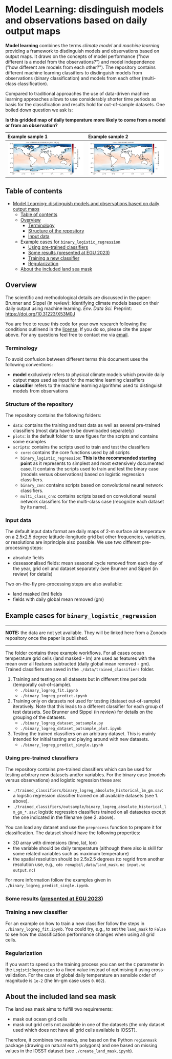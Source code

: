# Model Learning: disdinguish models and observations based on daily output maps

**Model learning** combines the terms _climate model_ and _machine learning_ providing a framework to disdinguish models and observations based on output maps. It draws on the concepts of model performance ("how different is a model from the observations?") and model independence ("how different are models from each other?"). The repository contains different machine learning classifiers to disdinguish models from observations (binary classification) and models from each other (multi-class classification). 

Compared to traditional approaches the use of data-driven machine learning approaches allows to use considerably shorter time periods as basis for the classification and results hold for out-of-sample datasets. One boiled down question we ask is: 

**Is this gridded map of daily temperature more likely to come from a model or from an observation?** 

Example sample 1 | Example sample 2
:-|:-
![figure](plots/logreg_lm_gm_CMCC-CM2-HR4.png) | ![figure](plots/logreg_lm_gm_ERA5.png)

Table of contents 
-----------------   

- [Model Learning: disdinguish models and observations based on daily output maps](#model-learning-disdinguish-models-and-observations-based-on-daily-output-maps)
  - [Table of contents](#table-of-contents)
  - [Overview](#overview)
    - [Terminology](#terminology)
    - [Structure of the repository](#structure-of-the-repository)
    - [Input data](#input-data)
  - [Example cases for `binary_logistic_regression`](#example-cases-for-binary_logistic_regression)
    - [Using pre-trained classifiers](#using-pre-trained-classifiers)
    - [Some results (presented at EGU 2023)](#some-results-presented-at-egu-2023)
    - [Training a new classifier](#training-a-new-classifier)
    - [Regularization](#regularization)
  - [About the included land sea mask](#about-the-included-land-sea-mask)

Overview
--------

The scientific and methodological details are discussed in the paper: Brunner and Sippel (in review): Identifying climate models based on their daily output using machine learning. _Env. Data Sci._ Preprint: https://doi.org/10.31223/X53M0J

You are free to reuse this code for your own research following the conditions outlinend in the [license](./LICENSE). If you do so, please cite the paper above. For any questions feel free to contact me via [email](mailto:l.brunner@univie.ac.at). 

### Terminology
To avoid confusion between different terms this document uses the following conventions:
- **model** exclusively refers to physical climate models which provide daily output maps used as input for the machine learning classifiers
- **classifier** refers to the machine learning algorithms used to distinguish models from observations

### Structure of the repository

The repository contains the following folders:
- `data`: contains the training and test data as well as several pre-trained classifiers (most data have to be downloaded separately)
- `plots`: is the default folder to save figues for the scripts and contains some examples
- `scripts`: contains the scripts used to train and test the classifiers
  - `core`: contains the core functions used by all scripts
  - `binary_logistic_regression`: **This is the recommended starting point** as it represents to simplest and most extensively documented case. It contains the scripts used to train and test the binary case (models versus observations) based on logistic regression classifiers.
  - `binary_cnn`: contains scripts based on convolutional neural network classifiers.
  - `multi_class_cnn`: contains scripts based on convolutional neural network classifiers for the multi-class case (recognize each dataset by its name).

### Input data

The default input data format are daily maps of 2-m surface air temperature on a 2.5x2.5 degree latitude-longitude grid but other frequencies, variables, or resolutions are inprinciple also possible. We use two different pre-processing steps:
- absolute fields
- deseasonalised fields: mean seasonal cycle removed from each day of the year, grid cell and dataset separately (see Brunner and Sippel (in review) for details)

Two on-the-fly pre-processing steps are also available:
- land masked (lm) fields
- fields with daily global mean removed (gm)


Example cases for `binary_logistic_regression`
----------------------------------------------

---
**NOTE:** the data are not yet available. They will be linked here from a Zonodo repository once the paper is published. 

---

The folder contains three example workflows. For all cases ocean temperature grid cells (land masked - lm) are used as features with the mean over all features subtracted (daily global mean removed - gm). Trained classifiers are saved in the `./data/trained_classifiers` folder. 

1.  Training and testing on all datasets but in different time periods (temporally out-of-sample). 
    - `./binary_logreg_fit.ipynb`
    - `./binary_logreg_predict.ipynb`
2.  Training only on datasets not used for testing (dataset out-of-sample) iteratively. Note that this leads to a different classifier for each group of test datasets. See Brunner and Sippel (in review) for details on the grouping of the datasets. 
    - `./binary_logreg_dataset_outsample.py`
    - `./binary_logreg_dataset_outsample_plot.ipynb`
3. Testing the trained classifiers on an arbitrary dataset. This is mainly intended for initial testing and playing around with new datasets.   
    - `./binary_logreg_predict_single.ipynb`

### Using pre-trained classifiers

The repository contains pre-trained classifiers which can be used for testing arbitrary new datasets and/or variables. For the binary case (models versus observations) and logistic regression these are:

- `./trained_classifiers/binary_logreg_absolute_historical_lm_gm.sav`: a logistic regression classifier trained on all available datasets (see 1. above). 
- `./trained_classifiers/outsample/binary_logreg_absolute_historical_lm_gm_*.sav`: logistic regression classifiers trained on all datasetes except the one indicated in the filename (see 2. above).

You can load any dataset and use the `preprocess` function to prepare it for classification. The dataset should have the following properties:
- 3D array with dimensions (time, lat, lon)
- the variable should be daily temperature (although there also is skill for some related variables such as maximum temperature)
- the spatial resolution should be 2.5x2.5 degrees (to regrid from another resolution use, e.g., `cdo remapbil,data/land_mask.nc input.nc output.nc`)

For more information follow the examples given in `./binary_logreg_predict_single.ipynb`. 

### Some results ([presented at EGU 2023](https://meetingorganizer.copernicus.org/EGU23/EGU23-492.html))



### Training a new classifier

For an example on how to train a new classifier follow the steps in `./binary_logreg_fit.ipynb`. You could try, e.g., to set the `land_mask` to `False` to see how the classification performance changes when using all grid cells. 

### Regularization

If you want to speed up the training process you can set the `C` parameter in the `LogisticRegression` to a fixed value instead of optimising it using cross-validation. For the case of global daily temperature an sensible order of magnitude is `1e-2` (the lm-gm case uses `0.002`). 

## About the included land sea mask

The land sea mask aims to fulfill two requirements:
- mask out ocean grid cells
- mask out grid cells not available in one of the datasets (the only dataset used which does not have all grid cells available is IOSST). 

Therefore, it combines two masks, one based on the Python `regionmask` package (drawing on natural earth polygons) and one based on missing values in the IOSST dataset (see `./create_land_mask.ipynb`).